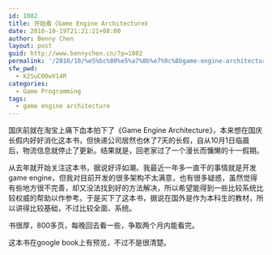 ```yaml
---
id: 1082
title: 开始看《Game Engine Architecture》
date: 2010-10-19T21:21:21+08:00
author: Benny Chen
layout: post
guid: http://www.bennychen.cn/?p=1082
permalink: '/2010/10/%e5%bc%80%e5%a7%8b%e7%9c%8bgame-engine-architecture/'
sfw_pwd:
  - k2SuC00wV14R
categories:
  - Game Programming
tags:
  - game engine architecture
---
```

国庆前就在淘宝上痛下血本拍下了《Game Engine Architecture》，本来想在国庆长假内好好消化这本书，但快递公司居然也休了7天的长假，自从10月1日临晨后，物流信息就停止了更新。结果就是，回老家过了一个漫长而慵懒的十一假期。

从去年就开始关注这本书，据说好评如潮。我最近一年多一直干的事情就是开发game engine，但我对目前开发的很多架构不太满意，也有很多疑惑，虽然觉得有些地方很不完善，却又没法找到好的方法解决，所以希望能得到一些比较系统比较权威的帮助以作参考。于是买下了这本书，据说在国外是作为本科生的教材，所以讲得比较基础，不过比较全面、系统。

书很厚，800多页，每晚回去看一些，争取两个月内能看完。

这本书在google book上有预览，不过不是很清楚。